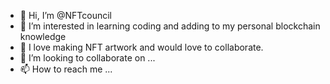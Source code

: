 - 👋 Hi, I’m @NFTcouncil
- 👀 I’m interested in learning coding and adding to my personal blockchain knowledge
- 🌱 I love making NFT artwork and would love to collaborate.
- 💞️ I’m looking to collaborate on ...
- 📫 How to reach me ...

<!---
NFTcouncil/NFTcouncil is a ✨ special ✨ repository because its `README.md` (this file) appears on your GitHub profile.
You can click the Preview link to take a look at your changes.
--->
